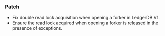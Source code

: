<!--
A new scriv changelog fragment.

Uncomment the section that is right (remove the HTML comment wrapper).
For top level release notes, leave all the headers commented out.
-->

### Patch

- Fix double read lock acquisition when opening a forker in LedgerDB V1.
- Ensure the read lock acquired when opening a forker is released in the presence of exceptions.

<!--
### Non-Breaking

- A bullet item for the Non-Breaking category.

-->
<!--
### Breaking

- A bullet item for the Breaking category.

-->
